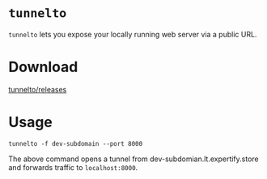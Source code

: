 # `tunnelto`
`tunnelto` lets you expose your locally running web server via a public URL.

# Download
[tunnelto/releases](https://github.com/agrinman/tunnelto/releases)

# Usage
```shell script
tunnelto -f dev-subdomain --port 8000
```
The above command opens a tunnel from dev-subdomian.lt.expertify.store and forwards traffic to `localhost:8000`.
